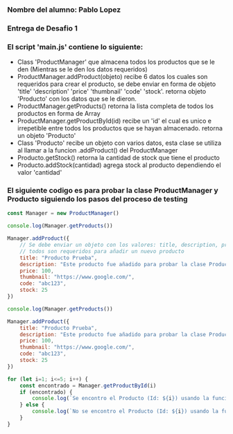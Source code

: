 ### Nombre del alumno: Pablo Lopez
### Entrega de Desafio 1

### El script 'main.js' contiene lo siguiente:

- Class 'ProductManager' que almacena todos los productos que se le den (Mientras se le den los datos requeridos)
- ProductManager.addProduct(objeto) recibe 6 datos los cuales son requeridos para crear el producto, se debe enviar en forma de objeto 'title' 'description' 'price' 'thumbnail' 'code' 'stock'. retorna objeto 'Producto' con los datos que se le dieron.
- ProductManager.getProducts() retorna la lista completa de todos los productos en forma de Array
- ProductManager.getProductById(id) recibe un 'id' el cual es unico e irrepetible entre todos los productos que se hayan almacenado. retorna un objeto 'Producto'
- Class 'Producto' recibe un objeto con varios datos, esta clase se utiliza al llamar a la funcion .addProduct() del ProductManager
- Producto.getStock() retorna la cantidad de stock que tiene el producto
- Producto.addStock(cantidad) agrega stock al producto dependiendo el valor 'cantidad'

### El siguiente codigo es para probar la clase ProductManager y Producto siguiendo los pasos del proceso de testing


```javascript
const Manager = new ProductManager()

console.log(Manager.getProducts())

Manager.addProduct({
    // Se debe enviar un objeto con los valores: title, description, price, thumbnail, code, stock
    // todos son requeridos para añadir un nuevo producto
    title: "Producto Prueba",
    description: "Este producto fue añadido para probar la clase ProductManager.",
    price: 100,
    thumbnail: "https://www.google.com/",
    code: "abc123",
    stock: 25
})

console.log(Manager.getProducts())

Manager.addProduct({
    title: "Producto Prueba",
    description: "Este producto fue añadido para probar la clase ProductManager.",
    price: 100,
    thumbnail: "https://www.google.com/",
    code: "abc123",
    stock: 25
})

for (let i=1; i<=5; i++) {
    const encontrado = Manager.getProductById(i)
    if (encontrado) {
        console.log(`Se encontro el Producto (Id: ${i}) usando la funcion getProductById()`, Manager.getProductById(i))
    } else {
        console.log(`No se encontro el Producto (Id: ${i}) usando la funcion getProductById()`)
    }
}  
```